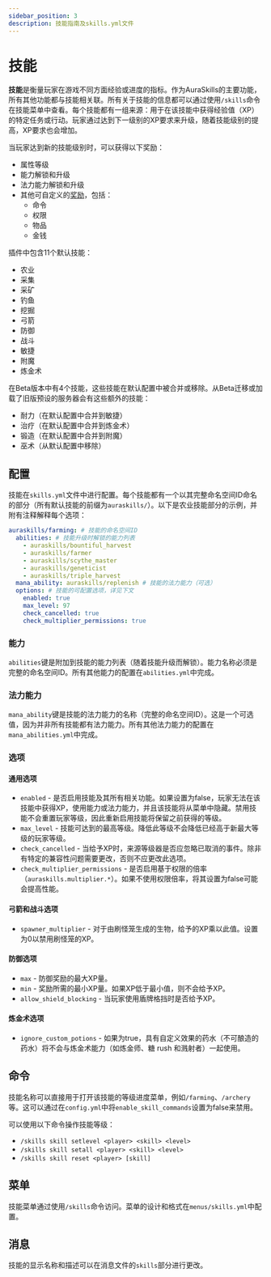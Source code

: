 ```yaml
---
sidebar_position: 3
description: 技能指南及skills.yml文件
---
```


# 技能

**技能**是衡量玩家在游戏不同方面经验或进度的指标。作为AuraSkills的主要功能，所有其他功能都与技能相关联。所有关于技能的信息都可以通过使用`/skills`命令在技能菜单中查看。每个技能都有一组来源：用于在该技能中获得经验值（XP）的特定任务或行动。玩家通过达到下一级别的XP要求来升级，随着技能级别的提高，XP要求也会增加。

当玩家达到新的技能级别时，可以获得以下奖励：

* 属性等级
* 能力解锁和升级
* 法力能力解锁和升级
* 其他可自定义的[奖励](../rewards.md)，包括：
  * 命令
  * 权限
  * 物品
  * 金钱

插件中包含11个默认技能：

* 农业
* 采集
* 采矿
* 钓鱼
* 挖掘
* 弓箭
* 防御
* 战斗
* 敏捷
* 附魔
* 炼金术

在Beta版本中有4个技能，这些技能在默认配置中被合并或移除。从Beta迁移或加载了旧版预设的服务器会有这些额外的技能：

* 耐力（在默认配置中合并到敏捷）
* 治疗（在默认配置中合并到炼金术）
* 锻造（在默认配置中合并到附魔）
* 巫术（从默认配置中移除）

## 配置

技能在`skills.yml`文件中进行配置。每个技能都有一个以其完整命名空间ID命名的部分（所有默认技能的前缀为`auraskills/`）。以下是农业技能部分的示例，并附有注释解释每个选项：

```yaml
auraskills/farming: # 技能的命名空间ID
  abilities: # 技能升级时解锁的能力列表
    - auraskills/bountiful_harvest
    - auraskills/farmer
    - auraskills/scythe_master
    - auraskills/geneticist
    - auraskills/triple_harvest
  mana_ability: auraskills/replenish # 技能的法力能力（可选）
  options: # 技能的可配置选项，详见下文
    enabled: true
    max_level: 97
    check_cancelled: true
    check_multiplier_permissions: true
```

### 能力

`abilities`键是附加到技能的能力列表（随着技能升级而解锁）。能力名称必须是完整的命名空间ID。所有其他能力的配置在`abilities.yml`中完成。

### 法力能力

`mana_ability`键是技能的法力能力的名称（完整的命名空间ID）。这是一个可选值，因为并非所有技能都有法力能力。所有其他法力能力的配置在`mana_abilities.yml`中完成。

### 选项

#### 通用选项

* `enabled` - 是否启用技能及其所有相关功能。如果设置为false，玩家无法在该技能中获得XP，使用能力或法力能力，并且该技能将从菜单中隐藏。禁用技能不会重置玩家等级，因此重新启用技能将保留之前获得的等级。
* `max_level` - 技能可达到的最高等级。降低此等级不会降低已经高于新最大等级的玩家等级。
* `check_cancelled` - 当给予XP时，来源等级器是否应忽略已取消的事件。除非有特定的兼容性问题需要更改，否则不应更改此选项。
* `check_multiplier_permissions` - 是否启用基于权限的倍率（`auraskills.multiplier.*`）。如果不使用权限倍率，将其设置为false可能会提高性能。

#### 弓箭和战斗选项

* `spawner_multiplier` - 对于由刷怪笼生成的生物，给予的XP乘以此值。设置为0以禁用刷怪笼的XP。

#### 防御选项

* `max` - 防御奖励的最大XP量。
* `min` - 奖励所需的最小XP量。如果XP低于最小值，则不会给予XP。
* `allow_shield_blocking` - 当玩家使用盾牌格挡时是否给予XP。

#### 炼金术选项

* `ignore_custom_potions` - 如果为true，具有自定义效果的药水（不可酿造的药水）将不会与炼金术能力（如炼金师、糖 rush 和溅射者）一起使用。

## 命令

技能名称可以直接用于打开该技能的等级进度菜单，例如`/farming`、`/archery`等。这可以通过在`config.yml`中将`enable_skill_commands`设置为false来禁用。

可以使用以下命令操作技能等级：

* `/skills skill setlevel <player> <skill> <level>`
* `/skills skill setall <player> <skill> <level>`
* `/skills skill reset <player> [skill]`

## 菜单

技能菜单通过使用`/skills`命令访问。菜单的设计和格式在`menus/skills.yml`中配置。

## 消息

技能的显示名称和描述可以在消息文件的`skills`部分进行更改。